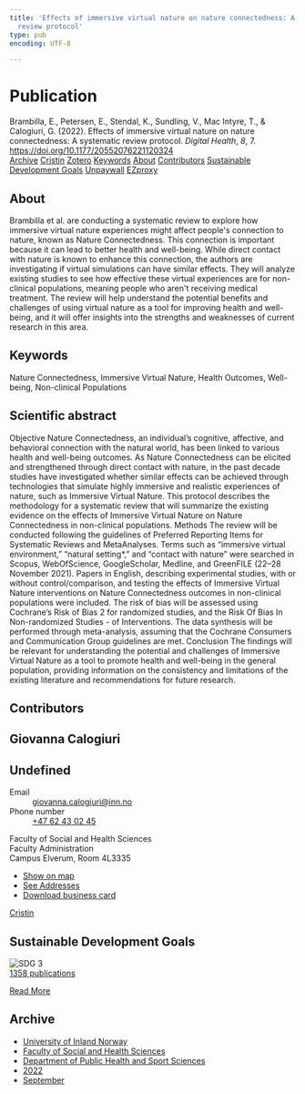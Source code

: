 ```yaml
---
title: 'Effects of immersive virtual nature on nature connectedness: A systematic
  review protocol'
type: pub
encoding: UTF-8

---
```

<h1>Publication</h1>
<article id="csl-bib-container-TCGHCRGN" class="csl-bib-container">
  <div class="csl-bib-body"> <div class="csl-entry">Brambilla, E., Petersen, E., Stendal, K., Sundling, V., Mac Intyre, T., &#38; Calogiuri, G. (2022). Effects of immersive virtual nature on nature connectedness: A systematic review protocol. <i>Digital Health</i>, <i>8</i>, 7. <a href="https://doi.org/10.1177/20552076221120324">https://doi.org/10.1177/20552076221120324</a></div> </div>
  <div class="csl-bib-buttons">
    <a href="#taxonomy-article-TCGHCRGN" alt="archive" class="csl-bib-button">Archive</a>
    <a href="https://app.cristin.no/results/show.jsf?id=2049727" alt="Cristin" class="csl-bib-button">Cristin</a>
    <a href="http://zotero.org/groups/5881554/items/TCGHCRGN" alt="Zotero" class="csl-bib-button">Zotero</a>
    <a href="#keywords-article-TCGHCRGN" alt="keywords" class="csl-bib-button">Keywords</a>
    <a href="#about-article-TCGHCRGN" alt="about_pub" class="csl-bib-button">About</a>
    <a href="#contributors-article-TCGHCRGN" alt="contributors" class="csl-bib-button">Contributors</a>
    <a href="#sdg-article-TCGHCRGN" alt="sdg" class="csl-bib-button">Sustainable Development Goals</a>
    <a href="https://journals.sagepub.com/doi/pdf/10.1177/20552076221120324" alt="Unpaywall" class="csl-bib-button">Unpaywall</a>
    <a href="https://journals.sagepub.com/doi/pdf/10.1177/20552076221120324" alt="EZproxy" class="csl-bib-button">EZproxy</a>
  </div>
  <div id="csl-bib-meta-container-TCGHCRGN"></div>
</article>
<div id="csl-bib-meta-TCGHCRGN" class="csl-bib-meta">
  <article id="about-article-TCGHCRGN" class="about_pub-article">
    <h1>About</h1>
    Brambilla et al. are conducting a systematic review to explore how immersive virtual nature experiences might affect people's connection to nature, known as Nature Connectedness. This connection is important because it can lead to better health and well-being. While direct contact with nature is known to enhance this connection, the authors are investigating if virtual simulations can have similar effects. They will analyze existing studies to see how effective these virtual experiences are for non-clinical populations, meaning people who aren't receiving medical treatment. The review will help understand the potential benefits and challenges of using virtual nature as a tool for improving health and well-being, and it will offer insights into the strengths and weaknesses of current research in this area.
  </article>
  <article id="keywords-article-TCGHCRGN" class="keywords-article">
    <h1>Keywords</h1>
    Nature Connectedness, Immersive Virtual Nature, Health Outcomes, Well-being, Non-clinical Populations
  </article>
  <article id="abstract-article-TCGHCRGN" class="abstract-article">
    <h1>Scientific abstract</h1>
    Objective 
Nature Connectedness, an individual’s cognitive, affective, and behavioral connection with the natural world, has been linked to various health and well-being outcomes. As Nature Connectedness can be elicited and strengthened through direct contact with nature, in the past decade studies have investigated whether similar effects can be achieved through technologies that simulate highly immersive and realistic experiences of nature, such as Immersive Virtual Nature. This protocol describes the methodology for a systematic review that will summarize the existing evidence on the effects of Immersive Virtual Nature on Nature Connectedness in non-clinical populations. 
Methods 
The review will be conducted following the guidelines of Preferred Reporting Items for Systematic Reviews and MetaAnalyses. Terms such as “immersive virtual environment,” “natural setting*,” and “contact with nature” were searched in Scopus, WebOfScience, GoogleScholar, Medline, and GreenFILE (22–28 November 2021). Papers in English, describing experimental studies, with or without control/comparison, and testing the effects of Immersive Virtual Nature interventions on Nature Connectedness outcomes in non-clinical populations were included. The risk of bias will be assessed using Cochrane’s Risk of Bias 2 for randomized studies, and the Risk Of Bias In Non-randomized Studies - of Interventions. The data synthesis will be performed through meta-analysis, assuming that the Cochrane Consumers and Communication Group guidelines are met. 
Conclusion 
The findings will be relevant for understanding the potential and challenges of Immersive Virtual Nature as a tool to promote health and well-being in the general population, providing information on the consistency and limitations of the existing literature and recommendations for future research.
  </article>
  <article id="contributors-article-TCGHCRGN" class="contributors-article">
    <h1>Contributors</h1>
    <div class="personas"> <div class="vrtx-hinn-person-card"> <div class="photo"> <i class="lar la-user-circle missing-person"></i> </div> <div class="info"> <hgroup><h1>Giovanna Calogiuri</h1> <h2>Undefined</h2> </hgroup><dl> <dt>Email</dt> <dd> <a href="mailto:giovanna.calogiuri@inn.no">giovanna.calogiuri@inn.no</a> </dd> <dt>Phone number</dt> <dd><a href="tel:+4762430245"> +47 62 43 02 45 </a></dd> </dl> <p> Faculty of Social and Health Sciences<br> Faculty Administration<br> Campus Elverum, Room 4L3335 </p> <ul class="vrtx-hinn-links"> <li><a href="https://www.google.com/maps?q=60.88177,11.53669">Show on map</a></li> <li><a href="https://www.inn.no/english/find-an-employee/giovanna-calogiuri.html#vrtx-hinn-addresses">See Addresses</a></li> <li><a href="https://www.inn.no/english/find-an-employee/giovanna-calogiuri.html?vrtx=vcf">Download business card</a></li> </ul> </div> </div> <a href="https://app.cristin.no/persons/show.jsf?id=358086" alt="Cristin URL" class="personas-cristin">Cristin</a> </div>
  </article>
  <article id="sdg-article-TCGHCRGN" class="sdg-article">
    <h1>Sustainable Development Goals</h1>
    <div class="sdg-container"><div id="sdg3" class="sdg">
        <img src="{{< params subfolder >}}images/sdg/sdg03_en.png" class="image" alt="SDG 3">
        <div class="sdg-overlay">
          <a href="/en/archive/?key=?sdg=3#archive" class="sdg-publication-count"><span>1358</span> publications</a>
          <p><a href="https://sdgs.un.org/goals/goal3" class="sdg-read-more">Read More</a></p>
        </div>
      </div></div>
  </article>
  <article id="taxonomy-article-TCGHCRGN" class="taxonomy-article">
    <h1>Archive</h1>
    <ul>
      <li>
        <a href="/en/archive/?key=3DCRN523">University of Inland Norway</a>
      </li>
      <li>
        <a href="/en/archive/?key=IDKFS3MX">Faculty of Social and Health Sciences</a>
      </li>
      <li>
        <a href="/en/archive/?key=FJXE3Z8X">Department of Public Health and Sport Sciences</a>
      </li>
      <li>
        <a href="/en/archive/?key=P2L6JC54">2022</a>
      </li>
      <li>
        <a href="/en/archive/?key=A3F5G98N">September</a>
      </li>
    </ul>
  </article>
</div>
